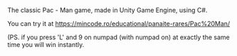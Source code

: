 The classic Pac - Man game, made in Unity Game Engine, using C#.

You can try it at https://mincode.ro/educational/panaite-rares/Pac%20Man/

(PS. if you press 'L' and 9 on numpad (with numpad on) at exactly the same time you will win instantly.
